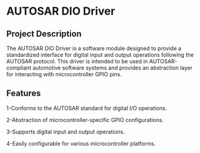 # AUTOSAR DIO Driver

## Project Description

The AUTOSAR DIO Driver is a software module designed to provide a standardized interface for digital input and output operations following the AUTOSAR protocol. This driver is intended to be used in AUTOSAR-compliant automotive software systems and provides an abstraction layer for interacting with microcontroller GPIO pins.

## Features

1-Conforms to the AUTOSAR standard for digital I/O operations.

2-Abstraction of microcontroller-specific GPIO configurations.

3-Supports digital input and output operations.

4-Easily configurable for various microcontroller platforms.
